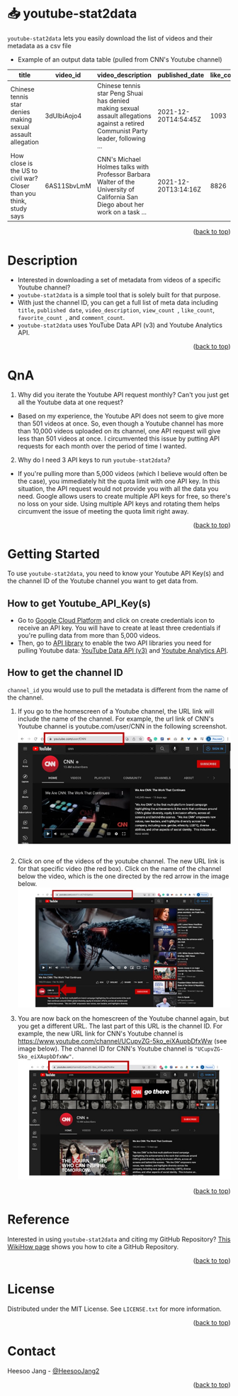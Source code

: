 <!-- ABOUT THE PROJECT -->
# 📥 youtube-stat2data
`youtube-stat2data` lets you easily download the list of videos and their metadata as a csv file

- Example of an output data table (pulled from CNN's Youtube channel)

|     title     | video_id      | video_description     | published_date   | like_count      | favorite_count     | view_count | comment_count |
| ------------- | ------------- | --------------------- | ---------------- | --------------- | -------------- | -------------- | ------------- |
| Chinese tennis star denies making sexual assault allegation         | 3dUlbiAojo4        | Chinese tennis star Peng Shuai has denied making sexual assault allegations against a retired Communist Party leader, following ...  | 2021-12-20T14:54:45Z | 1093 | 0 | 82726 | 1343 |
| How close is the US to civil war? Closer than you think, study says           | 6AS11SbvLmM         | CNN's Michael Holmes talks with Professor Barbara Walter of the University of California San Diego about her work on a task ...  | 2021-12-20T13:14:16Z | 8826 | 0  |51557 | 345


<p align="right">(<a href="#top">back to top</a>)</p>

# Description
- Interested in downloading a set of metadata from videos of a specific Youtube channel? 
- `youtube-stat2data` is a simple tool that is solely built for that purpose.
- With just the channel ID, you can get a full list of meta data including `title`, `published date`, `video_description`, `view_count `, `like_count`, `favorite_count `, and `comment_count`.
- `youtube-stat2data` uses YouTube Data API (v3) and Youtube Analytics API. 
<p align="right">(<a href="#top">back to top</a>)</p>


<!-- QnA -->
# QnA
1. Why did you iterate the Youtube API request monthly? Can't you just get all the Youtube data at one request?
- Based on my experience, the Youtube API does not seem to give more than 501 videos at once. So, even though a Youtube channel has more than 10,000 videos uploaded on its channel, one API request will give less than 501 videos at once. I circumvented this issue by putting API requests for each month over the period of time I wanted.
2. Why do I need 3 API keys to run `youtube-stat2data`?
- If you're pulling more than 5,000 videos (which I believe would often be the case), you immediately hit the quota limit with one API key. In this situation, the API request would not provide you with all the data you need. Google allows users to create multiple API keys for free, so there's no loss on your side. Using multiple API keys and rotating them helps circumvent the issue of meeting the quota limit right away.

<p align="right">(<a href="#top">back to top</a>)</p>


<!-- GETTING STARTED -->
# Getting Started
To use `youtube-stat2data`, you need to know your Youtube API Key(s) and the channel ID of the Youtube channel you want to get data from.

## How to get Youtube_API_Key(s)
- Go to [Google Cloud Platform](https://console.cloud.google.com/apis/credentials?project=omega-booster-261021) and click on create credentials icon to receive an API key. You will have to create at least three credentials if you're pulling data from more than 5,000 videos.
- Then, go to [API library](https://console.cloud.google.com/apis/library?project=omega-booster-261021) to enable the two API libraries you need for pulling Youtube data: [YouTube Data API (v3)](https://console.cloud.google.com/apis/library/youtube.googleapis.com?project=omega-booster-261021) and [Youtube Analytics API](https://console.cloud.google.com/apis/library/youtubeanalytics.googleapis.com?project=omega-booster-261021). 


## How to get the channel ID
`channel_id` you would use to pull the metadata is different from the name of the channel. 

1. If you go to the homescreen of a Youtube channel, the URL link will include the name of the channel.
For example, the url link of CNN's Youtube channel is youtube.com/user/CNN in the following screenshot.
![screenshot1](github-youtube-screenshots/Slide1.jpeg)

2. Click on one of the videos of the youtube channel. The new URL link is for that specific video (the red box). Click on the name of the channel below the video, which is the one directed by the red arrow in the image below.
![screenshot1](github-youtube-screenshots/Slide2.jpeg)

3. You are now back on the homescreen of the Youtube channel again, but you get a different URL. The last part of this URL is the channel ID. For example, the new URL link for CNN's Youtube channel is https://www.youtube.com/channel/UCupvZG-5ko_eiXAupbDfxWw (see image below). The channel ID for CNN's Youtube channel is  `"UCupvZG-5ko_eiXAupbDfxWw"`.
![screenshot1](github-youtube-screenshots/Slide3.jpeg)

<p align="right">(<a href="#top">back to top</a>)</p>


<!-- REFERENCE -->
# Reference

Interested in using `youtube-stat2data` and citing my GitHub Repository? [This WikiHow page](https://www.wikihow.com/Cite-a-GitHub-Repository#:~:text=Include%20the%20title%20of%20the,repository%2C%20enclosed%20in%20square%20brackets.) shows you how to cite a GitHub Repository. 

<p align="right">(<a href="#top">back to top</a>)</p>


<!-- LICENSE -->
# License

Distributed under the MIT License. See `LICENSE.txt` for more information.

<p align="right">(<a href="#top">back to top</a>)</p>


<!-- CONTACT -->
# Contact

Heesoo Jang - [@HeesooJang2](https://twitter.com/HeesooJang2)

<p align="right">(<a href="#top">back to top</a>)</p>

